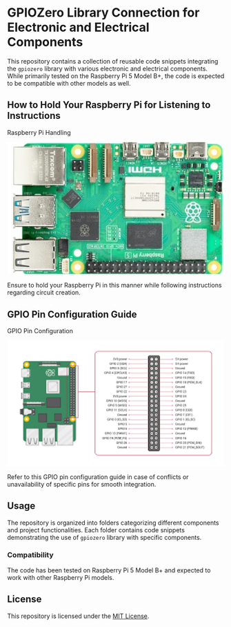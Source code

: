 # GPIOZero Library Connection for Electronic and Electrical Components

This repository contains a collection of reusable code snippets integrating the `gpiozero` library with various electronic and electrical components. While primarily tested on the Raspberry Pi 5 Model B+, the code is expected to be compatible with other models as well.

## How to Hold Your Raspberry Pi for Listening to Instructions

Raspberry Pi Handling

<img src="how_to_hold.png" alt="Raspberry Pi Handling" width="1000">

Ensure to hold your Raspberry Pi in this manner while following instructions regarding circuit creation.

## GPIO Pin Configuration Guide

GPIO Pin Configuration

<img src="gpio_conf.png" alt="GPIO Pin Configuration" width="1000">

Refer to this GPIO pin configuration guide in case of conflicts or unavailability of specific pins for smooth integration.

## Usage

The repository is organized into folders categorizing different components and project functionalities. Each folder contains code snippets demonstrating the use of `gpiozero` library with specific components.

### Compatibility

The code has been tested on Raspberry Pi 5 Model B+ and expected to work with other Raspberry Pi models.

## License

This repository is licensed under the [MIT License](link_to_license).
